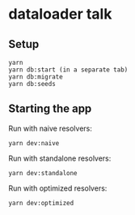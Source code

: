 # dataloader talk

## Setup

    yarn
    yarn db:start (in a separate tab)
    yarn db:migrate
    yarn db:seeds

## Starting the app

Run with naive resolvers:

    yarn dev:naive

Run with standalone resolvers:

    yarn dev:standalone

Run with optimized resolvers:

    yarn dev:optimized
